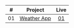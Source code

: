 |  #  |               Project                |                                     Live                                      |
| :-: | :----------------------------------: | :---------------------------------------------------------------------------: |
| 01  | [Weather App](./Project/weather-app) | [01](https://645106221e40775696331e1a--reliable-sunburst-c2acfd.netlify.app/) |
